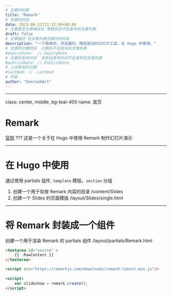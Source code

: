```yaml
---
# 文章的标题
title: "Remark"
# 文章的时间
date: 2023-06-21T11:32:09+08:00
# 文章是否为草稿状态 草稿状态不会发布到文章列表
draft: false
# 文章描述 在文章列表页展示的内容
description: "一个简单的、浏览器内、降低驱动的幻灯片工具，在 Hugo 中使用。"
# 文章的过期时间  过期后不会发布到文章列表
#expiryDate:  //.ExpiryDate
# 文章的发布时间  未到达发布时间不会发布到文章列表
#publishDate: //.PublishDate
# 上次修改的日期
#lastmod: // .Lastmod
# 作者
author: "OverookArt"
---
```



---
class: center, middle, bg-teal-400
name: 首页
# Remark  

[官网](https://remarkjs.com/#1)
???
这是一个关于在 Hugo 中使用 Remark 制作幻灯片演示

---

# 在 Hugo 中使用


通过使用 partials 组件, `template` 模版，`section` 分组


1. 创建一个用于存放 Remark 内容的目录 /content/Slides
2. 创建一个 Slides 的页面模版 /layout/Slides/single.html

---

# 将 Remark 封装成一个组件 

创建一个用于渲染 Remark 的 partials 组件 /layout/partials/Remark.html

``` html
<textarea id="source" >
    {{ .RawContent }}
</textarea>

<script src="https://remarkjs.com/downloads/remark-latest.min.js"/>
    
<script>
    var slideshow = remark.create();
</script>
```